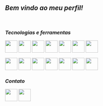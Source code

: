 _<h2>Bem vindo ao meu perfil!</h2>_

<br>

_<h3>Tecnologias e ferramentas</h3>_

<p><img src="https://cdn.jsdelivr.net/gh/devicons/devicon/icons/python/python-original.svg" width="40" />
<img src="https://devicon-website.vercel.app/api/django/plain.svg?color=%23007146" width="40">
<img src="https://devicon-website.vercel.app/api/flask/original.svg?color=%23FFFFFF" width="40">
<img src="https://devicon-website.vercel.app/api/mysql/plain.svg?color=%230087C1" width="40">
<img src="https://devicon-website.vercel.app/api/sqlite/original.svg" width="40">
<img src="https://devicon-website.vercel.app/api/postgresql/original.svg" width="40">
<img src="https://devicon-website.vercel.app/api/html5/original.svg" width="40"></p>
<p><img src="https://devicon-website.vercel.app/api/css3/original.svg" width="40">
<img src="https://devicon-website.vercel.app/api/bootstrap/original.svg" width="40">
<img src="https://devicon-website.vercel.app/api/git/original.svg" width="40">
<img src="https://devicon-website.vercel.app/api/react/original.svg" width='40'></img>
<img src="https://devicon-website.vercel.app/api/vscode/original.svg" width="40">
<img src="https://devicon-website.vercel.app/api/pycharm/original.svg" width="40">
<img src="https://devicon-website.vercel.app/api/javascript/original.svg" width="40"></p>

_<h3>Contato</h3>_

<p>    
<a href ="mailto:alissonsts910@gmail.com"> <img src="https://img.icons8.com/fluency/100/gmail-new.png"target="_blank" width="40"></a>   
<a href="https://www.linkedin.com/in/alisson-alencar99/ " target="_blank"> <img src="https://devicon-website.vercel.app/api/linkedin/original.svg" target = " _blank " width="40"></a></p>
